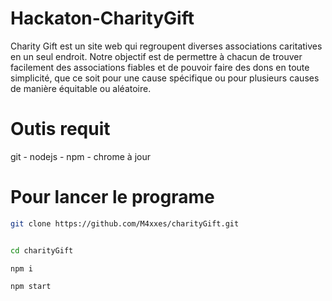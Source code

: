
# Hackaton-CharityGift
Charity Gift est un site web qui regroupent diverses associations caritatives en un seul endroit. Notre objectif est de permettre à chacun de trouver facilement des associations fiables et de pouvoir faire des dons en toute simplicité, que ce soit pour une cause spécifique ou pour plusieurs causes de manière équitable ou aléatoire.


# Outis requit 

git - nodejs - npm - chrome à jour

# Pour lancer le programe 


```bash
git clone https://github.com/M4xxes/charityGift.git 


cd charityGift

npm i 

npm start

```



